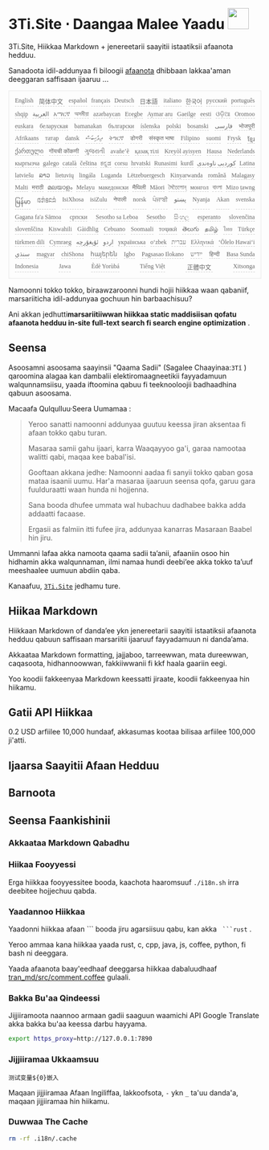 <h1 style="justify-content:space-between">3Ti.Site ⋅ Daangaa Malee Yaadu <img src="//i-01.eu.org/3Ti/logo.svg" style="user-select:none;margin-top:-1px;width:42px"></h1>

3Ti.Site, Hiikkaa Markdown + jenereetarii saayitii istaatiksii afaanota hedduu.

Sanadoota idil-addunyaa fi biloogii [afaanota](https://github.com/i18n-site/node/blob/main/lang/src/index.js) dhibbaan lakkaa'aman deeggaran saffisaan ijaaruu ...

<pre class="langli" style="display:flex;flex-wrap:wrap;background:transparent;border:1px solid #eee;font-size:12px;box-shadow:0 0 3px inset #eee;padding:12px 5px 4px 12px;justify-content:space-between;"><style>pre.langli i{font-weight:300;font-family:s;margin-right:7px;margin-bottom:8px;font-style:normal;color:#666;border-bottom:1px dashed #ccc;}</style><i>English</i><i> 简体中文 </i><i>español</i><i>français</i><i>Deutsch</i><i> 日本語 </i><i>italiano</i><i>한국어</i><i>русский</i><i>português</i><i>shqip</i><i>‫العربية‬</i><i>አማርኛ</i><i>অসমীয়া</i><i>azərbaycan</i><i>Eʋegbe</i><i>Aymar aru</i><i>Gaeilge</i><i>eesti</i><i>ଓଡ଼ିଆ</i><i>Oromoo</i><i>euskara</i><i>беларуская</i><i>bamanakan</i><i>български</i><i>íslenska</i><i>polski</i><i>bosanski</i><i>‫فارسی‬</i><i>भोजपुरी</i><i>Afrikaans</i><i>татар</i><i>dansk</i><i>‫ދިވެހިބަސް‬</i><i>ትግርኛ</i><i>डोगरी</i><i>संस्कृत भाषा</i><i>Filipino</i><i>suomi</i><i>Frysk</i><i>ខ្មែរ</i><i>ქართული</i><i>गोंयची कोंकणी</i><i>ગુજરાતી</i><i>avañe’ẽ</i><i>қазақ тілі</i><i>Kreyòl ayisyen</i><i>Hausa</i><i>Nederlands</i><i>кыргызча</i><i>galego</i><i>català</i><i>čeština</i><i>ಕನ್ನಡ</i><i>corsu</i><i>hrvatski</i><i>Runasimi</i><i>kurdî</i><i>‫کوردیی ناوەندی‬</i><i>Latina</i><i>latviešu</i><i>ລາວ</i><i>lietuvių</i><i>lingála</i><i>Luganda</i><i>Lëtzebuergesch</i><i>Kinyarwanda</i><i>română</i><i>Malagasy</i><i>Malti</i><i>मराठी</i><i>മലയാളം</i><i>Melayu</i><i>македонски</i><i>मैथिली</i><i>Māori</i><i>মৈতৈলোন্</i><i>монгол</i><i>বাংলা</i><i>Mizo ṭawng</i><i>မြန်မာ</i><i>𞄀𞄄𞄰𞄩𞄍𞄜𞄰</i><i>IsiXhosa</i><i>isiZulu</i><i>नेपाली</i><i>norsk</i><i>ਪੰਜਾਬੀ</i><i>‫پښتو‬</i><i>Nyanja</i><i>Akan</i><i>svenska</i><i>Gagana fa'a Sāmoa</i><i>српски</i><i>Sesotho sa Leboa</i><i>Sesotho</i><i>සිංහල</i><i>esperanto</i><i>slovenčina</i><i>slovenščina</i><i>Kiswahili</i><i>Gàidhlig</i><i>Cebuano</i><i>Soomaali</i><i>тоҷикӣ</i><i>తెలుగు</i><i>தமிழ்</i><i>ไทย</i><i>Türkçe</i><i>türkmen dili</i><i>Cymraeg</i><i>‫ئۇيغۇرچە‬</i><i>‫اردو‬</i><i>українська</i><i>o‘zbek</i><i>‫עברית‬</i><i>Ελληνικά</i><i>ʻŌlelo Hawaiʻi</i><i>‫سنڌي‬</i><i>magyar</i><i>chiShona</i><i>հայերեն</i><i>Igbo</i><i>Pagsasao Ilokano</i><i>‫ייִדיש‬</i><i>हिन्दी</i><i>Basa Sunda</i><i>Indonesia</i><i>Jawa</i><i>Èdè Yorùbá</i><i>Tiếng Việt</i><i> 正體中文 </i><i>Xitsonga</i></pre>

Namoonni tokko tokko, biraawzaroonni hundi hojii hiikkaa waan qabaniif, marsariiticha idil-addunyaa gochuun hin barbaachisuu?

Ani akkan jedhutti**marsariitiiwwan hiikkaa static maddisiisan qofatu afaanota hedduu in-site full-text search fi search engine optimization** .

## Seensa

Asoosamni asoosama saayinsii &quot;Qaama Sadii&quot; (Sagalee Chaayinaa:`3Tǐ` ) qaroomina alagaa kan dambalii elektiromaagneetikii fayyadamuun walqunnamsiisu, yaada iftoomina qabuu fi teeknooloojii badhaadhina qabuun asoosama.

Macaafa Qulqulluu·Seera Uumamaa :

> Yeroo sanatti namoonni addunyaa guutuu keessa jiran aksentaa fi afaan tokko qabu turan.
>
> Masaraa samii gahu ijaari, karra Waaqayyoo ga'i, garaa namootaa walitti qabi, maqaa kee babal'isi.
>
> Gooftaan akkana jedhe: Namoonni aadaa fi sanyii tokko qaban gosa mataa isaanii uumu. Har'a masaraa ijaaruun seensa qofa, garuu gara fuulduraatti waan hunda ni hojjenna.
>
> Sana booda dhufee ummata wal hubachuu dadhabee bakka adda addaatti facaase.
>
> Ergasii as falmiin itti fufee jira, addunyaa kanarras Masaraan Baabel hin jiru.

Ummanni lafaa akka namoota qaama sadii ta’anii, afaaniin osoo hin hidhamin akka walqunnaman, ilmi namaa hundi deebi’ee akka tokko ta’uuf meeshaalee uumuun abdiin qaba.

Kanaafuu, [`3Ti.Site`](//3Ti.Site) jedhamu ture.

## Hiikaa Markdown

Hiikkaan Markdown of danda’ee ykn jenereetarii saayitii istaatiksii afaanota hedduu qabuun saffisaan marsariitii ijaaruuf fayyadamuun ni danda’ama.

Akkaataa Markdown formatting, jajjaboo, tarreewwan, mata dureewwan, caqasoota, hidhannoowwan, fakkiiwwanii fi kkf haala gaariin eegi.

Yoo koodii fakkeenyaa Markdown keessatti jiraate, koodii fakkeenyaa hin hiikamu.

## Gatii API Hiikkaa

0.2 USD arfiilee 10,000 hundaaf, akkasumas kootaa bilisaa arfiilee 100,000 ji'atti.

## Ijaarsa Saayitii Afaan Hedduu

## Barnoota

## Seensa Faankishinii

### Akkaataa Markdown Qabadhu

### Hiikaa Fooyyessi

Erga hiikkaa fooyyessitee booda, kaachota haaromsuuf `./i18n.sh` irra deebitee hojjechuu qabda.

### Yaadannoo Hiikkaa

Yaadonni hiikkaa afaan \``` booda jiru agarsiisuu qabu, kan akka ` ```rust` .

Yeroo ammaa kana hiikkaa yaada rust, c, cpp, java, js, coffee, python, fi bash ni deeggara.

Yaada afaanota baay'eedhaaf deeggarsa hiikkaa dabaluudhaaf [tran_md/src/comment.coffee](https://github.com/i18n-site/node/blob/main/tran_md/src/comment.coffee) gulaali.

### Bakka Bu'aa Qindeessi

Jijjiiramoota naannoo armaan gadii saaguun waamichi API Google Translate akka bakka bu'aa keessa darbu hayyama.

```bash
export https_proxy=http://127.0.0.1:7890
```

### Jijjiiramaa Ukkaamsuu

```
测试变量${0}嵌入
```

Maqaan jijjiiramaa Afaan Ingiliffaa, lakkoofsota, `-` ykn `_` ta'uu danda'a, maqaan jijjiiramaa hin hiikamu.

### Duwwaa The Cache

```bash
rm -rf .i18n/.cache
```
